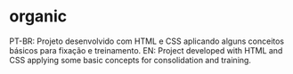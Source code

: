 # organic
PT-BR: Projeto desenvolvido com HTML e CSS aplicando alguns conceitos básicos para fixação e treinamento. 
EN: Project developed with HTML and CSS applying some basic concepts for consolidation and training.
